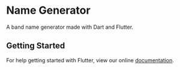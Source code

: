 # Name Generator

A band name generator made with Dart and Flutter.

## Getting Started

For help getting started with Flutter, view our online
[documentation](https://flutter.io/).
